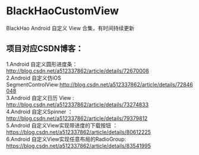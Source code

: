 # BlackHaoCustomView
BlackHao Android 自定义 View 合集，有时间持续更新<br>
## 项目对应CSDN博客：<br>
1.Android 自定义圆形进度条：http://blog.csdn.net/a512337862/article/details/72670008<br>
2.Android 自定义仿iOS SegmentControlView:http://blog.csdn.net/a512337862/article/details/72846048<br>
3.Android 自定义日历 View : http://blog.csdn.net/a512337862/article/details/73274833<br>
4.Android 自定义Spinner ： http://blog.csdn.net/a512337862/article/details/79379812<br>
5.Android 自定义View实现带进度的下载按钮 ：https://blog.csdn.net/a512337862/article/details/80612225<br>
6.Android 自定义View实现任意布局的RadioGroup: https://blog.csdn.net/a512337862/article/details/83541995<br>
